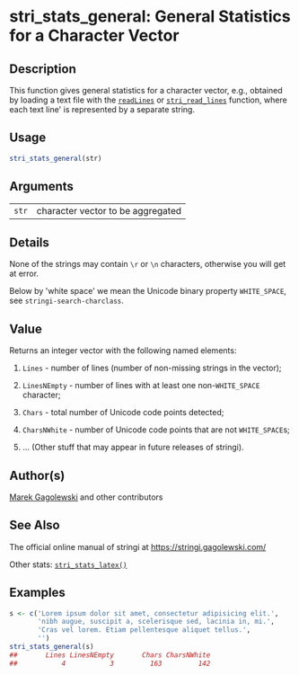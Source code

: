 # stri\_stats\_general: General Statistics for a Character Vector

## Description

This function gives general statistics for a character vector, e.g., obtained by loading a text file with the [`readLines`](https://stat.ethz.ch/R-manual/R-devel/library/base/html/readLines.html) or [`stri_read_lines`](stri_read_lines.md) function, where each text line\' is represented by a separate string.

## Usage

```r
stri_stats_general(str)
```

## Arguments

|       |                                   |
|-------|-----------------------------------|
| `str` | character vector to be aggregated |

## Details

None of the strings may contain `\r` or `\n` characters, otherwise you will get at error.

Below by \'white space\' we mean the Unicode binary property `WHITE_SPACE`, see `stringi-search-charclass`.

## Value

Returns an integer vector with the following named elements:

1.  `Lines` - number of lines (number of non-missing strings in the vector);

2.  `LinesNEmpty` - number of lines with at least one non-`WHITE_SPACE` character;

3.  `Chars` - total number of Unicode code points detected;

4.  `CharsNWhite` - number of Unicode code points that are not `WHITE_SPACE`s;

5.  \... (Other stuff that may appear in future releases of <span class="pkg">stringi</span>).

## Author(s)

[Marek Gagolewski](https://www.gagolewski.com/) and other contributors

## See Also

The official online manual of <span class="pkg">stringi</span> at <https://stringi.gagolewski.com/>

Other stats: [`stri_stats_latex()`](stri_stats_latex.md)

## Examples




```r
s <- c('Lorem ipsum dolor sit amet, consectetur adipisicing elit.',
       'nibh augue, suscipit a, scelerisque sed, lacinia in, mi.',
       'Cras vel lorem. Etiam pellentesque aliquet tellus.',
       '')
stri_stats_general(s)
##       Lines LinesNEmpty       Chars CharsNWhite 
##           4           3         163         142
```
